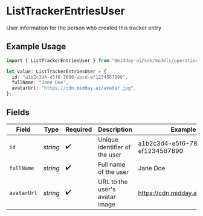 # ListTrackerEntriesUser

User information for the person who created this tracker entry

## Example Usage

```typescript
import { ListTrackerEntriesUser } from "@midday-ai/sdk/models/operations";

let value: ListTrackerEntriesUser = {
  id: "a1b2c3d4-e5f6-7890-abcd-ef1234567890",
  fullName: "Jane Doe",
  avatarUrl: "https://cdn.midday.ai/avatar.jpg",
};
```

## Fields

| Field                                | Type                                 | Required                             | Description                          | Example                              |
| ------------------------------------ | ------------------------------------ | ------------------------------------ | ------------------------------------ | ------------------------------------ |
| `id`                                 | *string*                             | :heavy_check_mark:                   | Unique identifier of the user        | a1b2c3d4-e5f6-7890-abcd-ef1234567890 |
| `fullName`                           | *string*                             | :heavy_check_mark:                   | Full name of the user                | Jane Doe                             |
| `avatarUrl`                          | *string*                             | :heavy_check_mark:                   | URL to the user's avatar image       | https://cdn.midday.ai/avatar.jpg     |